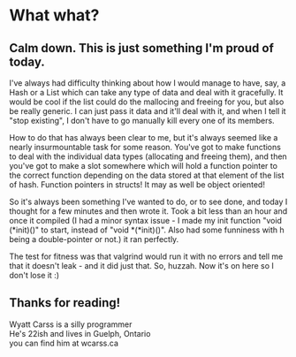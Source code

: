 # What what?

## Calm down. This is just something I'm proud of today.

I've always had difficulty thinking about how I would manage to have, say, a Hash or a List which can take any type of data and deal with it gracefully. It would be cool if the list could do the mallocing and freeing for you, but also be really generic. I can just pass it data and it'll deal with it, and when I tell it "stop existing", I don't have to go manually kill every one of its members.

How to do that has always been clear to me, but it's always seemed like a nearly insurmountable task for some reason. You've got to make functions to deal with the individual data types (allocating and freeing them), and then you've got to make a slot somewhere which will hold a function pointer to the correct function depending on the data stored at that element of the list of hash. Function pointers in structs! It may as well be object oriented!

So it's always been something I've wanted to do, or to see done, and today I thought for a few minutes and then wrote it. Took a bit less than an hour and once it compiled (I had a minor syntax issue - I made my init function "void (*init)()" to start, instead of "void *(*init)()". Also had some funniness with h being a double-pointer or not.) it ran perfectly.

The test for fitness was that valgrind would run it with no errors and tell me that it doesn't leak - and it did just that. So, huzzah. Now it's on here so I don't lose it :)

## Thanks for reading!

Wyatt Carss is a silly programmer  
He's 22ish and lives in Guelph, Ontario  
you can find him at wcarss.ca  

